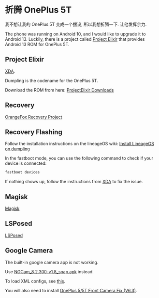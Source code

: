 # 折腾 OnePlus 5T

我不想让我的 OnePlus 5T 变成一个摆设, 所以我想折腾一下. 让他发挥余力.
<!--more-->

The phone was running on Android 10, and I would like to upgrade it to Android 13. Luckily, there is a project called [Project Elixir](https://projectelixiros.com/home) that provides Android 13 ROM for OnePlus 5T.

## Project Elixir

[XDA](https://forum.xda-developers.com/t/rom-oss-13-september-oneplus-5t-dumpling-project-elixir-beta-official-gapps.4487743/).

Dumpling is the codename for the OnePlus 5T. 

Download the ROM from here: [ProjectElixir Downloads](https://downloads.projectelixiros.com/thirteen/dumpling/)

## Recovery

[OrangeFox Recovery Project](https://forum.xda-developers.com/t/recovery-unofficial-r11-1_2-a12-orangefox-recovery-project-cheeseburger-dumpling-2022-10-18.4472209/)

## Recovery Flashing

Follow the installation instructions on the lineageOS wiki: [Install LineageOS on dumpling](https://wiki.lineageos.org/devices/dumpling/install)

In the fastboot mode, you can use the following command to check if your device is connected:

```bash
fastboot devices
```

If nothing shows up, follow the instructions from [XDA](https://forum.xda-developers.com/t/guide-fix-device-not-showing-up-in-fastboot-mode-windows-10-11.4194491/) to fix the issue.

## Magisk

[Magisk](https://github.com/topjohnwu/Magisk)

## LSPosed

[LSPosed](https://github.com/LSPosed/LSPosed)

## Google Camera

The built-in google camera app is not working.

Use [NGCam_8.2.300-v1.8_snap.apk](https://www.celsoazevedo.com/files/android/google-camera/dev-Nikita/f/dl13/) instead.

To load XML configs, see [this](https://www.celsoazevedo.com/files/android/google-camera/f/settings09/).

You will also need to install [OnePlus 5/5T Front Camera Fix (V6.3)](https://www.celsoazevedo.com/files/android/google-camera/op5fix/#options).




